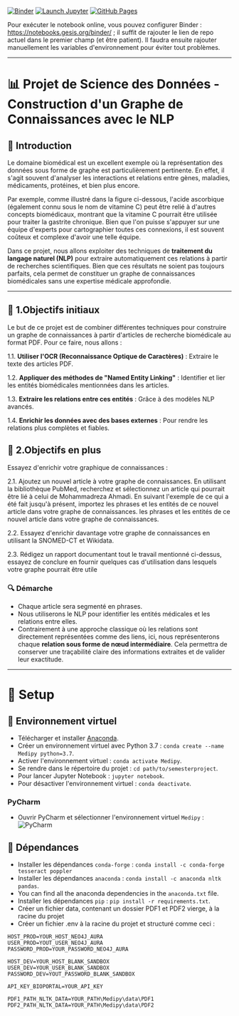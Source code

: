 [![Binder](https://mybinder.org/badge_logo.svg)](https://mybinder.org/v2/gh/cutiips/MedipyTest2.git/HEAD?labpath=https%3A%2F%2Fgithub.com%2Fcutiips%2FMedipyTest2%2Fblob%2Fmain%2Fnotebooks%2F1_TissueEngin.ipynb)
[![Launch Jupyter](https://img.shields.io/badge/launch-jupyter-blue?logo=jupyter)](https://notebooks.gesis.org/binder/jupyter/user/cutiips-medipy-qt5ij4ro/tree)
[![GitHub Pages](https://img.shields.io/badge/static-jupyter-blue?logo=jupyter)](https://cutiips.github.io/Medipy/)

Pour exécuter le notebook online, vous pouvez configurer Binder : https://notebooks.gesis.org/binder/ ; il suffit de rajouter le lien de repo actuel dans le premier champ (et être patient). Il faudra ensuite rajouter manuellement les variables d'environnement pour éviter tout problèmes. 

---

# 📊 Projet de Science des Données - Construction d'un Graphe de Connaissances avec le NLP

## 📝 Introduction

Le domaine biomédical est un excellent exemple où la représentation des données sous forme 
de graphe est particulièrement pertinente. En effet, il s'agit souvent d'analyser les interactions 
et relations entre gènes, maladies, médicaments, protéines, et bien plus encore. 

Par exemple, comme illustré dans la figure ci-dessous, l'acide ascorbique (également connu 
sous le nom de vitamine C) peut être relié à d'autres concepts biomédicaux, montrant que 
la vitamine C pourrait être utilisée pour traiter la gastrite chronique. Bien que l'on puisse 
s'appuyer sur une équipe d'experts pour cartographier toutes ces connexions, il est souvent 
coûteux et complexe d'avoir une telle équipe.

Dans ce projet, nous allons exploiter des techniques de **traitement du langage naturel (NLP)** 
pour extraire automatiquement ces relations à partir de recherches scientifiques. Bien que ces 
résultats ne soient pas toujours parfaits, cela permet de constituer un graphe de connaissances 
biomédicales sans une expertise médicale approfondie.

---

## 🎯 1.Objectifs initiaux

Le but de ce projet est de combiner différentes techniques pour construire un graphe de 
connaissances à partir d'articles de recherche biomédicale au format PDF. Pour ce faire, 
nous allons :

1.1. **Utiliser l'OCR (Reconnaissance Optique de Caractères)** : Extraire le texte des articles PDF.

1.2. **Appliquer des méthodes de "Named Entity Linking"** : Identifier et lier les entités biomédicales mentionnées dans les articles.

1.3. **Extraire les relations entre ces entités** : Grâce à des modèles NLP avancés.

1.4. **Enrichir les données avec des bases externes** : Pour rendre les relations plus complètes 
et fiables.

##  🎯 2.Objectifs en plus
Essayez d'enrichir votre graphique de connaissances :

2.1. Ajoutez un nouvel article à votre graphe de connaissances. En utilisant la bibliothèque PubMed, recherchez et sélectionnez un article qui pourrait être lié à celui de
Mohammadreza Ahmadi. En suivant l'exemple de ce qui a été fait jusqu'à présent, importez les phrases et les entités de ce nouvel article dans votre graphe de connaissances.
les phrases et les entités de ce nouvel article dans votre graphe de connaissances.

2.2. Essayez d'enrichir davantage votre graphe de connaissances en utilisant la SNOMED-CT et Wikidata.

2.3. Rédigez un rapport documentant tout le travail mentionné ci-dessus, essayez de conclure en
fournir quelques cas d'utilisation dans lesquels votre graphe pourrait être utile

### 🔍 Démarche
- Chaque article sera segmenté en phrases.
- Nous utiliserons le NLP pour identifier les entités médicales et les relations entre elles.
- Contrairement à une approche classique où les relations sont directement représentées 
comme des liens, ici, nous représenterons chaque **relation sous forme de nœud intermédiaire**. Cela permettra de 
conserver une traçabilité claire des informations extraites et de valider leur exactitude.

---

# 🚀 Setup

## 🐍 Environnement virtuel
- Télécharger et installer [Anaconda](https://www.anaconda.com/products/distribution).
- Créer un environnement virtuel avec Python 3.7 : `conda create --name Medipy python=3.7`.
- Activer l'environnement virtuel : `conda activate Medipy`.
- Se rendre dans le répertoire du projet : `cd path/to/semesterproject`.
- Pour lancer Jupyter Notebook : `jupyter notebook`.
- Pour désactiver l'environnement virtuel : `conda deactivate`.

### PyCharm
- Ouvrir PyCharm et sélectionner l'environnement virtuel `Medipy` : ![PyCharm](/setup/pycharm.png)

## 💊 Dépendances
- Installer les dépendances `conda-forge` : `conda install -c conda-forge tesseract poppler`
- Installer les dépendances `anaconda` : `conda install -c anaconda nltk pandas`.
- You can find all the anaconda dependencies in the `anaconda.txt` file.
- Installer les dépendances `pip` : `pip install -r requirements.txt`.
- Créer un fichier data, contenant un dossier PDF1 et PDF2 vierge, à la racine du projet
- Créer un fichier .env à la racine du projet et structuré comme ceci : 
```
HOST_PROD=YOUR_HOST_NEO4J_AURA
USER_PROD=YOUT_USER_NEO4J_AURA
PASSWORD_PROD=YOUR_PASSWORD_NEO4J_AURA

HOST_DEV=YOUR_HOST_BLANK_SANDBOX
USER_DEV=YOUR_USER_BLANK_SANDBOX
PASSWORD_DEV=YOUT_PASSWORD_BLANK_SANDBOX

API_KEY_BIOPORTAL=YOUR_API_KEY

PDF1_PATH_NLTK_DATA=YOUR_PATH\Medipy\data\PDF1
PDF2_PATH_NLTK_DATA=YOUR_PATH\Medipy\data\PDF2
```
